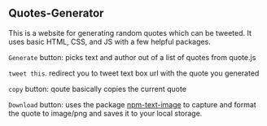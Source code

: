 ## Quotes-Generator

This is a website for generating random quotes which can be tweeted. It uses basic HTML, CSS, and JS with a few helpful packages.


`Generate` button: picks text and author out of a list of quotes from quote.js

`tweet this`. redirect you to tweet text box url with the quote you generated

`copy` button: qoute basically copies the current quote

`Download` button: uses the package [npm-text-image](https://www.npmjs.com/package/text-image) to capture and format the quote to image/png and saves it to your local storage.

